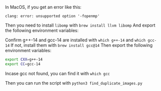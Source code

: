 In MacOS, if you get an error like this:

`
clang: error: unsupported option '-fopenmp'
`

Then you need to install `libomp` with `brew install llvm libomp`
And export the following environment variables:

Confirm g++-14 and gcc-14 are installed with `which g++-14` and `which gcc-14`
If not, install them with `brew install gcc@14`
Then export the following environment variables:

```bash
export CXX=g++-14
export CC=gcc-14
```

Incase gcc not found, you can find it with `which gcc`

Then you can run the script with `python3 find_duplicate_images.py`
